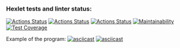 ### Hexlet tests and linter status:
[![Actions Status](https://github.com/skymagenta/python-project-50/workflows/hexlet-check/badge.svg)](https://github.com/skymagenta/python-project-50/actions)
[![Actions Status](https://github.com/skymagenta/python-project-50/workflows/lint-check/badge.svg)](https://github.com/skymagenta/python-project-50/actions)
[![Actions Status](https://github.com/skymagenta/python-project-50/workflows/test-check/badge.svg)](https://github.com/skymagenta/python-project-50/actions)
[![Maintainability](https://api.codeclimate.com/v1/badges/2183e3b0c716651700d6/maintainability)](https://codeclimate.com/github/skymagenta/python-project-50/maintainability)
[![Test Coverage](https://api.codeclimate.com/v1/badges/2183e3b0c716651700d6/test_coverage)](https://codeclimate.com/github/skymagenta/python-project-50/test_coverage)

Example of the program:
[![asciicast](https://asciinema.org/a/wnH9k9hGjvfsbgeL3TCps49Uc.svg)](https://asciinema.org/a/wnH9k9hGjvfsbgeL3TCps49Uc)
[![asciicast](https://asciinema.org/a/5vycGhwbLOyqGZnhG9kF1eFEN.svg)](https://asciinema.org/a/5vycGhwbLOyqGZnhG9kF1eFEN)